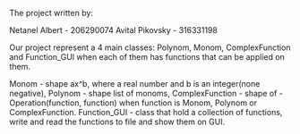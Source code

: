 The project written by:

Netanel Albert - 206290074
Avital Pikovsky - 316331198

Our project represent a 4 main classes: Polynom, Monom, ComplexFunction and Function_GUI when each of them has functions that can be applied on them.

Monom - shape ax^b, where a real number and b is an integer(none negative),
Polynom - shape list of monoms,
ComplexFunction - shape of - Operation(function, function) when function is Monom, Polynom or ComplexFunction.
Function_GUI - class that hold a collection of functions, write and read the functions to file and show them on GUI.
